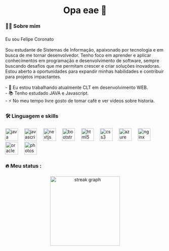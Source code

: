 
<h1 align="center">Opa eae 👋</h1>

###

<h3 align="left">👩‍💻  Sobre mim</h3>

###

<p align="left">Eu sou Felipe Coronato<br><br>Sou estudante de Sistemas de Informação, apaixonado por tecnologia e em busca de me tornar desenvolvedor. Tenho foco em aprender e aplicar conhecimentos em programação e desenvolvimento de software, sempre buscando desafios que me permitam crescer e criar soluções inovadoras. Estou aberto a oportunidades para expandir minhas habilidades e contribuir para projetos impactantes.<br><br>- 🔭 Eu estou trabalhando atualmente CLT em desenvolvimento WEB.<br>- 📚 Tenho estudado JAVA e Javascript.<br>- ⚡ No meu tempo livre gosto de tomar café e ver vídeos sobre historia.</p>

###

<h3 align="left">🛠 Linguagem e skills</h3>

###

<div align="left">
  <img src="https://cdn.jsdelivr.net/gh/devicons/devicon/icons/java/java-original.svg" height="40" alt="java logo"  />
  <img width="12" />
  <img src="https://cdn.jsdelivr.net/gh/devicons/devicon/icons/javascript/javascript-original.svg" height="40" alt="javascript logo"  />
  <img width="12" />
  <img src="https://cdn.jsdelivr.net/gh/devicons/devicon/icons/nextjs/nextjs-original.svg" height="40" alt="nextjs logo"  />
  <img width="12" />
  <img src="https://cdn.jsdelivr.net/gh/devicons/devicon/icons/bootstrap/bootstrap-original.svg" height="40" alt="bootstrap logo"  />
  <img width="12" />
  <img src="https://cdn.jsdelivr.net/gh/devicons/devicon/icons/html5/html5-original.svg" height="40" alt="html5 logo"  />
  <img width="12" />
  <img src="https://cdn.jsdelivr.net/gh/devicons/devicon/icons/css3/css3-original.svg" height="40" alt="css3 logo"  />
  <img width="12" />
  <img src="https://cdn.jsdelivr.net/gh/devicons/devicon/icons/azure/azure-original.svg" height="40" alt="azure logo"  />
  <img width="12" />
  <img src="https://cdn.jsdelivr.net/gh/devicons/devicon/icons/nginx/nginx-original.svg" height="40" alt="nginx logo"  />
  <img width="12" />
  <img src="https://cdn.jsdelivr.net/gh/devicons/devicon/icons/oracle/oracle-original.svg" height="40" alt="oracle logo"  />
  <img width="12" />
  <img src="https://cdn.jsdelivr.net/gh/devicons/devicon/icons/photoshop/photoshop-plain.svg" height="40" alt="photoshop logo"  />
</div>

###

<h3 align="left">🔥   Meu status :</h3>

###

<div align="center">
  <img src="https://streak-stats.demolab.com?user=ocoronato&locale=en&mode=daily&theme=dark&hide_border=false&border_radius=5&order=3" height="220" alt="streak graph"  />
</div>

###


